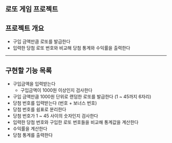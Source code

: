 로또 게임 프로젝트
---
## 프로젝트 개요
- 구입 금액만큼 로또를 발급한다
- 입력한 당첨 로또 번호와 비교해 당첨 통계와 수익률을 출력한다
---
## 구현할 기능 목록

- 구입금액을 입력받는다
    - 구입금액이 1000원 이상인지 검사한다
- 구입 금액만큼 1000원 단위로 랜덤한 로또를 발급한다 (1 ~ 45까지 6자리)
- 당첨 번호를 입력받는다 (번호 + 보너스 번호)
- 당첨 번호를 쉼표로 분리한다
- 당첨 번호가 1 ~ 45 사이의 숫자인지 검사한다
- 입력한 당첨 번호와 구입한 로또 번호들을 비교해 통계값을 계산한다
- 수익률을 계산한다
- 당첨 통계를 출력한다